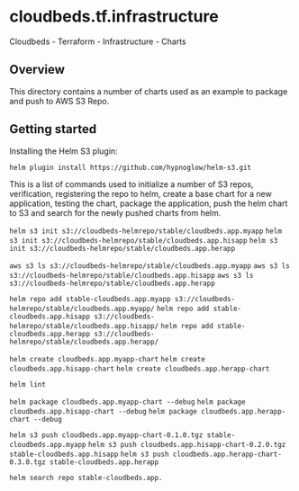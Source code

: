 # cloudbeds.tf.infrastructure
Cloudbeds - Terraform - Infrastructure - Charts

## Overview

This directory contains a number of charts used as an example to package and push to AWS S3 Repo.

## Getting started

Installing the Helm S3 plugin:

`helm plugin install https://github.com/hypnoglow/helm-s3.git`

This is a list of commands used to initialize a number of S3 repos, verification, registering the repo to helm, create a base chart for a new application, testing the chart, package the application, push the helm chart to S3 and search for the newly pushed charts from helm.

`helm s3 init s3://cloudbeds-helmrepo/stable/cloudbeds.app.myapp`
`helm s3 init s3://cloudbeds-helmrepo/stable/cloudbeds.app.hisapp`
`helm s3 init s3://cloudbeds-helmrepo/stable/cloudbeds.app.herapp`

`aws s3 ls s3://cloudbeds-helmrepo/stable/cloudbeds.app.myapp`
`aws s3 ls s3://cloudbeds-helmrepo/stable/cloudbeds.app.hisapp`
`aws s3 ls s3://cloudbeds-helmrepo/stable/cloudbeds.app.herapp`

`helm repo add stable-cloudbeds.app.myapp s3://cloudbeds-helmrepo/stable/cloudbeds.app.myapp/`
`helm repo add stable-cloudbeds.app.hisapp s3://cloudbeds-helmrepo/stable/cloudbeds.app.hisapp/`
`helm repo add stable-cloudbeds.app.herapp s3://cloudbeds-helmrepo/stable/cloudbeds.app.herapp/`

`helm create cloudbeds.app.myapp-chart`
`helm create cloudbeds.app.hisapp-chart`
`helm create cloudbeds.app.herapp-chart`

`helm lint`

`helm package cloudbeds.app.myapp-chart --debug`
`helm package cloudbeds.app.hisapp-chart --debug`
`helm package cloudbeds.app.herapp-chart --debug`

`helm s3 push cloudbeds.app.myapp-chart-0.1.0.tgz stable-cloudbeds.app.myapp`
`helm s3 push cloudbeds.app.hisapp-chart-0.2.0.tgz stable-cloudbeds.app.hisapp`
`helm s3 push cloudbeds.app.herapp-chart-0.3.0.tgz stable-cloudbeds.app.herapp`

`helm search repo stable-cloudbeds.app.`